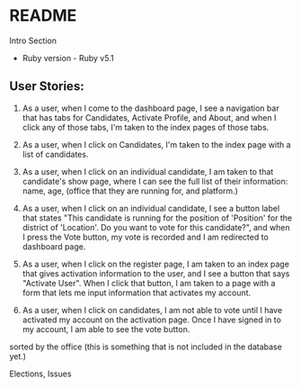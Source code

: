 # README

Intro Section

* Ruby version - Ruby v5.1

## User Stories:

1. As a user, when I come to the dashboard page, I see a navigation bar that has
   tabs for Candidates, Activate Profile, and About, and
   when I click any of those tabs, I'm taken to the index pages of those tabs.

2. As a user, when I click on Candidates, I'm taken to the index page with a list
   of candidates.

3. As a user, when I click on an individual candidate, I am taken to that
   candidate's show page, where I can see the full list of their information:
   name, age, (office that they are running for, and platform.)

4. As a user, when I click on an individual candidate, I see a button label that
   states "This candidate is running for the position of 'Position' for the district
   of 'Location'. Do you want to vote for this candidate?", and when I press the
   Vote button, my vote is recorded and I am redirected to dashboard page.

5. As a user, when I click on the register page, I am taken to an index page that
   gives activation information to the user, and I see a button that says "Activate
   User". When I click that button, I am taken to a page with a form that lets me
   input information that activates my account.

6. As a user, when I click on candidates, I am not able to vote until I have
   activated my account on the activation page. Once I have signed in to my account,
   I am able to see the vote button.



sorted by the office (this is something that is not included in
   the database yet.)

Elections, Issues
